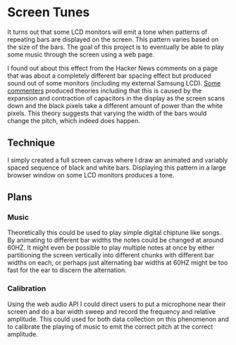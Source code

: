 # Screen Tunes

It turns out that some LCD monitors will emit a tone when patterns of repeating bars are displayed on the screen.
This pattern varies based on the size of the bars. The goal of this project is to eventually be able to play some
music through the screen using a web page.

I found out about this effect from the Hacker News comments on a page that was about a completely different bar spacing effect
but produced sound out of some monitors (including my external Samsung LCD).
[Some commenters](https://news.ycombinator.com/item?id=8856930) produced theories including that this is caused by
the expansion and contraction of capacitors in the display as the screen scans down and the black pixels take a different
amount of power than the white pixels. This theory suggests that varying the width of the bars would change the pitch,
which indeed does happen.

## Technique

I simply created a full screen canvas where I draw an animated and variably spaced sequence of black and white bars.
Displaying this pattern in a large browser window on some LCD monitors produces a tone.

## Plans

### Music

Theoretically this could be used to play simple digital chiptune like songs. By animating to different bar widths the notes
could be changed at around 60HZ. It might even be possible to play multiple notes at once by either partitioning the screen
vertically into different chunks with different bar widths on each, or perhaps just alternating bar widths at 60HZ might be too
fast for the ear to discern the alternation.

### Calibration

Using the web audio API I could direct users to put a microphone near their screen and do a bar width sweep and record the
frequency and relative amplitude. This could used for both data collection on this phenomenon and to calibrate the playing of
music to emit the correct pitch at the correct amplitude.
